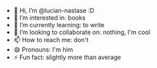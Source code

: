 - 👋 Hi, I’m @lucian-nastase :D
- 👀 I’m interested in: books
- 🌱 I’m currently learning: to write
- 💞️ I’m looking to collaborate on: nothing, I'm cool
- 📫 How to reach me: don't
- 😄 Pronouns: I'm him
- ⚡ Fun fact: slightly more than average

<!---
lucian-nastase/lucian-nastase is a ✨ special ✨ repository because its `README.md` (this file) appears on your GitHub profile.
You can click the Preview link to take a look at your changes.
--->
